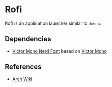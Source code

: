 # Rofi

Rofi is an application launcher similar to `dmenu`.

## Dependencies

- [Victor Mono Nerd Font](https://github.com/ryanoasis/nerd-fonts) based on
  [Victor Mono](https://github.com/rubjo/victor-mono)

## References

- [Arch Wiki](https://wiki.archlinux.org/title/Rofi)
